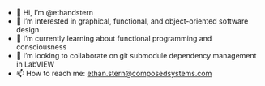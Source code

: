 - 👋 Hi, I’m @ethandstern
- 👀 I’m interested in graphical, functional, and object-oriented software design
- 🌱 I’m currently learning about functional programming and consciousness
- 💞️ I’m looking to collaborate on git submodule dependency management in LabVIEW
- 📫 How to reach me: ethan.stern@composedsystems.com

<!---
ethandstern/ethandstern is a ✨ special ✨ repository because its `README.md` (this file) appears on your GitHub profile.
You can click the Preview link to take a look at your changes.
--->
